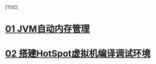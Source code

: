 [TOC]

# [01 JVM自动内存管理](http://www.jikexueyuan.com/course/1793.html)

# [02 搭建HotSpot虚拟机编译调试环境](http://www.jikexueyuan.com/course/1949.html)

